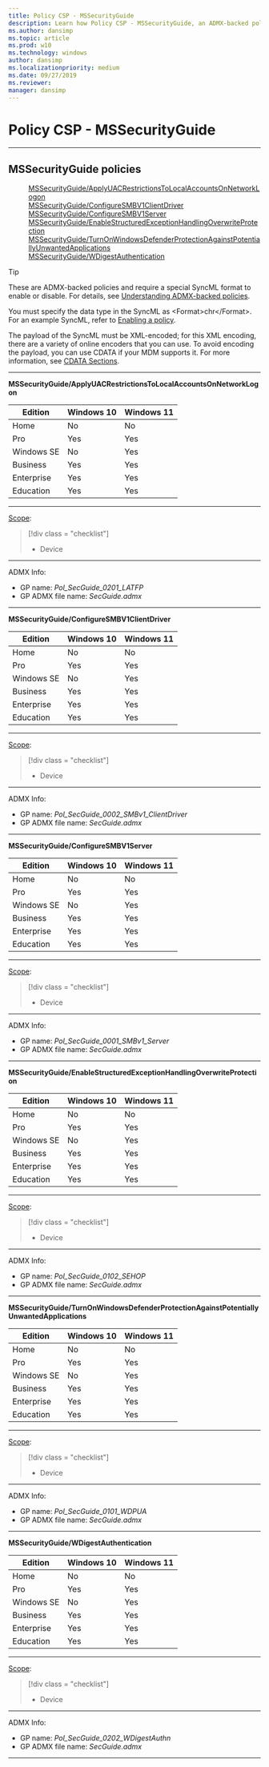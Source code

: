 ```yaml
---
title: Policy CSP - MSSecurityGuide
description: Learn how Policy CSP - MSSecurityGuide, an ADMX-backed policy, requires a special SyncML format to enable or disable.
ms.author: dansimp
ms.topic: article
ms.prod: w10
ms.technology: windows
author: dansimp
ms.localizationpriority: medium
ms.date: 09/27/2019
ms.reviewer: 
manager: dansimp
---
```


# Policy CSP - MSSecurityGuide



<hr/>

<!--Policies-->
## MSSecurityGuide policies  

<dl>
  <dd>
    <a href="#mssecurityguide-applyuacrestrictionstolocalaccountsonnetworklogon">MSSecurityGuide/ApplyUACRestrictionsToLocalAccountsOnNetworkLogon</a>
  </dd>
  <dd>
    <a href="#mssecurityguide-configuresmbv1clientdriver">MSSecurityGuide/ConfigureSMBV1ClientDriver</a>
  </dd>
  <dd>
    <a href="#mssecurityguide-configuresmbv1server">MSSecurityGuide/ConfigureSMBV1Server</a>
  </dd>
  <dd>
    <a href="#mssecurityguide-enablestructuredexceptionhandlingoverwriteprotection">MSSecurityGuide/EnableStructuredExceptionHandlingOverwriteProtection</a>
  </dd>
  <dd>
    <a href="#mssecurityguide-turnonwindowsdefenderprotectionagainstpotentiallyunwantedapplications">MSSecurityGuide/TurnOnWindowsDefenderProtectionAgainstPotentiallyUnwantedApplications</a>
  </dd>
  <dd>
    <a href="#mssecurityguide-wdigestauthentication">MSSecurityGuide/WDigestAuthentication</a>
  </dd>
</dl>

> [!TIP]
> These are ADMX-backed policies and require a special SyncML format to enable or disable.  For details, see [Understanding ADMX-backed policies](./understanding-admx-backed-policies.md).
> 
> You must specify the data type in the SyncML as &lt;Format&gt;chr&lt;/Format&gt;. For an example SyncML, refer to [Enabling a policy](./understanding-admx-backed-policies.md#enabling-a-policy).
> 
> The payload of the SyncML must be XML-encoded; for this XML encoding, there are a variety of online encoders that you can use. To avoid encoding the payload, you can use CDATA if your MDM supports it.  For more information, see [CDATA Sections](http://www.w3.org/TR/REC-xml/#sec-cdata-sect).

<hr/>

<!--Policy-->
<a href="" id="mssecurityguide-applyuacrestrictionstolocalaccountsonnetworklogon"></a>**MSSecurityGuide/ApplyUACRestrictionsToLocalAccountsOnNetworkLogon**  

<!--SupportedSKUs-->

|Edition|Windows 10|Windows 11|
|--- |--- |--- |
|Home|No|No|
|Pro|Yes|Yes|
|Windows SE|No|Yes|
|Business|Yes|Yes|
|Enterprise|Yes|Yes|
|Education|Yes|Yes|

<!--/SupportedSKUs-->
<hr/>

<!--Scope-->
[Scope](./policy-configuration-service-provider.md#policy-scope):

> [!div class = "checklist"]
> * Device

<hr/>

<!--/Scope-->
<!--Description-->

<!--/Description-->

<!--ADMXBacked-->
ADMX Info:  
-   GP name: *Pol_SecGuide_0201_LATFP*
-   GP ADMX file name: *SecGuide.admx*

<!--/ADMXBacked-->
<!--/Policy-->

<hr/>

<!--Policy-->
<a href="" id="mssecurityguide-configuresmbv1clientdriver"></a>**MSSecurityGuide/ConfigureSMBV1ClientDriver**  

<!--SupportedSKUs-->

|Edition|Windows 10|Windows 11|
|--- |--- |--- |
|Home|No|No|
|Pro|Yes|Yes|
|Windows SE|No|Yes|
|Business|Yes|Yes|
|Enterprise|Yes|Yes|
|Education|Yes|Yes|

<!--/SupportedSKUs-->
<hr/>

<!--Scope-->
[Scope](./policy-configuration-service-provider.md#policy-scope):

> [!div class = "checklist"]
> * Device

<hr/>

<!--/Scope-->
<!--Description-->

<!--/Description-->


<!--ADMXBacked-->
ADMX Info:  
-   GP name: *Pol_SecGuide_0002_SMBv1_ClientDriver*
-   GP ADMX file name: *SecGuide.admx*

<!--/ADMXBacked-->
<!--/Policy-->

<hr/>

<!--Policy-->
<a href="" id="mssecurityguide-configuresmbv1server"></a>**MSSecurityGuide/ConfigureSMBV1Server**  

<!--SupportedSKUs-->

|Edition|Windows 10|Windows 11|
|--- |--- |--- |
|Home|No|No|
|Pro|Yes|Yes|
|Windows SE|No|Yes|
|Business|Yes|Yes|
|Enterprise|Yes|Yes|
|Education|Yes|Yes|

<!--/SupportedSKUs-->
<hr/>

<!--Scope-->
[Scope](./policy-configuration-service-provider.md#policy-scope):

> [!div class = "checklist"]
> * Device

<hr/>

<!--/Scope-->
<!--Description-->

<!--/Description-->


<!--ADMXBacked-->
ADMX Info:  
-   GP name: *Pol_SecGuide_0001_SMBv1_Server*
-   GP ADMX file name: *SecGuide.admx*

<!--/ADMXBacked-->
<!--/Policy-->

<hr/>

<!--Policy-->
<a href="" id="mssecurityguide-enablestructuredexceptionhandlingoverwriteprotection"></a>**MSSecurityGuide/EnableStructuredExceptionHandlingOverwriteProtection**  

<!--SupportedSKUs-->

|Edition|Windows 10|Windows 11|
|--- |--- |--- |
|Home|No|No|
|Pro|Yes|Yes|
|Windows SE|No|Yes|
|Business|Yes|Yes|
|Enterprise|Yes|Yes|
|Education|Yes|Yes|

<!--/SupportedSKUs-->
<hr/>

<!--Scope-->
[Scope](./policy-configuration-service-provider.md#policy-scope):

> [!div class = "checklist"]
> * Device

<hr/>

<!--/Scope-->
<!--Description-->

<!--/Description-->


<!--ADMXBacked-->
ADMX Info:  
-   GP name: *Pol_SecGuide_0102_SEHOP*
-   GP ADMX file name: *SecGuide.admx*

<!--/ADMXBacked-->
<!--/Policy-->

<hr/>

<!--Policy-->
<a href="" id="mssecurityguide-turnonwindowsdefenderprotectionagainstpotentiallyunwantedapplications"></a>**MSSecurityGuide/TurnOnWindowsDefenderProtectionAgainstPotentiallyUnwantedApplications**  

<!--SupportedSKUs-->

|Edition|Windows 10|Windows 11|
|--- |--- |--- |
|Home|No|No|
|Pro|Yes|Yes|
|Windows SE|No|Yes|
|Business|Yes|Yes|
|Enterprise|Yes|Yes|
|Education|Yes|Yes|

<!--/SupportedSKUs-->
<hr/>

<!--Scope-->
[Scope](./policy-configuration-service-provider.md#policy-scope):

> [!div class = "checklist"]
> * Device

<hr/>

<!--/Scope-->
<!--Description-->

<!--/Description-->

<!--ADMXBacked-->
ADMX Info:  
-   GP name: *Pol_SecGuide_0101_WDPUA*
-   GP ADMX file name: *SecGuide.admx*

<!--/ADMXBacked-->
<!--/Policy-->

<hr/>

<!--Policy-->
<a href="" id="mssecurityguide-wdigestauthentication"></a>**MSSecurityGuide/WDigestAuthentication**  

<!--SupportedSKUs-->

|Edition|Windows 10|Windows 11|
|--- |--- |--- |
|Home|No|No|
|Pro|Yes|Yes|
|Windows SE|No|Yes|
|Business|Yes|Yes|
|Enterprise|Yes|Yes|
|Education|Yes|Yes|

<!--/SupportedSKUs-->
<hr/>

<!--Scope-->
[Scope](./policy-configuration-service-provider.md#policy-scope):

> [!div class = "checklist"]
> * Device

<hr/>

<!--/Scope-->
<!--Description-->

<!--/Description-->

<!--ADMXBacked-->
ADMX Info:  
-   GP name: *Pol_SecGuide_0202_WDigestAuthn*
-   GP ADMX file name: *SecGuide.admx*

<!--/ADMXBacked-->
<!--/Policy-->
<hr/>


<!--/Policies-->

